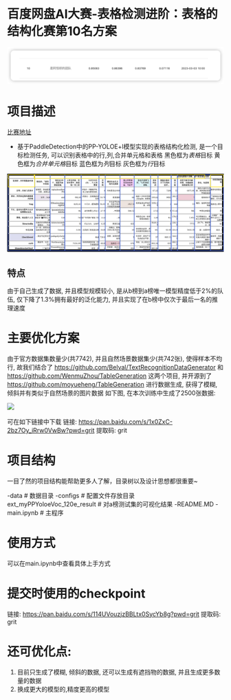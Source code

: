 
# 百度网盘AI大赛-表格检测进阶：表格的结构化赛第10名方案

![排名信息](./img/%E6%8E%92%E5%90%8D%E4%BF%A1%E6%81%AF.png)

# 项目描述
[比赛地址](https://aistudio.baidu.com/aistudio/competition/detail/704/0/introduction)

- 基于PaddleDetection中的PP-YOLOE+l模型实现的表格结构化检测, 是一个目标检测任务, 可以识别表格中的行,列,合并单元格和表格
黑色框为*表格*目标
黄色框为*合并单元格*目标
蓝色框为*列*目标
灰色框为*行*目标

![](./ext_myPPYoloeVoc_120e_result/head_border_bottom_0_QU39EYP58E6VMUB50DFN.jpg)

## 特点

由于自己生成了数据, 并且模型规模较小, 是从b榜到a榜唯一模型精度低于2%的队伍, 仅下降了1.3%拥有最好的泛化能力, 并且实现了在b榜中仅次于最后一名的推理速度

# 主要优化方案

由于官方数据集数量少(共7742), 并且自然场景数据集少(共742张), 使得样本不均行, 故我们结合了 https://github.com/Belval/TextRecognitionDataGenerator 和 https://github.com/WenmuZhou/TableGeneration 这两个项目, 并开源到了 https://github.com/moyueheng/TableGeneration 进行数据生成, 获得了模糊, 倾斜并有类似于自然场景的图片数据
如下图, 在本次训练中生成了2500张数据:

![](./ext_myPPYoloeVoc_120e_result/生成图片.jpg)

可在如下链接中下载
链接: https://pan.baidu.com/s/1x0ZxC-2bz7Oy_iRrw0VwBw?pwd=grit 提取码: grit 


# 项目结构
一目了然的项目结构能帮助更多人了解，目录树以及设计思想都很重要~

-data # 数据目录
-configs # 配置文件存放目录
ext_myPPYoloeVoc_120e_result # 对a榜测试集的可视化结果
-README.MD 
-main.ipynb # 主程序

# 使用方式

可以在main.ipynb中查看具体上手方式

# 提交时使用的checkpoint
链接: https://pan.baidu.com/s/114UVouzjzBBLtx0SycYb8g?pwd=grit 提取码: grit 


# 还可优化点:
1. 目前只生成了模糊, 倾斜的数据, 还可以生成有遮挡物的数据, 并且生成更多数量的数据
2. 换成更大的模型的,精度更高的模型
